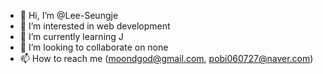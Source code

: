 - 👋 Hi, I’m @Lee-Seungje
- 👀 I’m interested in web development
- 🌱 I’m currently learning J
- 💞️ I’m looking to collaborate on none
- 📫 How to reach me (moondgod@gmail.com, pobi060727@naver.com)

<!---
Lee-Seungje/Lee-Seungje is a ✨ special ✨ repository because its `README.md` (this file) appears on your GitHub profile.
You can click the Preview link to take a look at your changes.
--->
